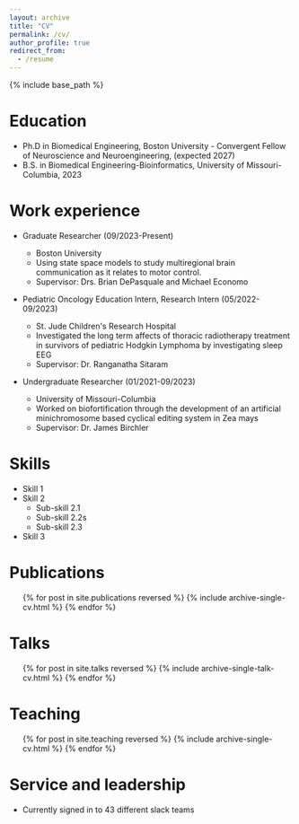 ```yaml
---
layout: archive
title: "CV"
permalink: /cv/
author_profile: true
redirect_from:
  - /resume
---
```


{% include base_path %}

Education
======
* Ph.D in Biomedical Engineering, Boston University - Convergent Fellow of Neuroscience and Neuroengineering, (expected 2027)
* B.S. in Biomedical Engineering-Bioinformatics, University of Missouri-Columbia, 2023

Work experience
======
* Graduate Researcher (09/2023-Present)
  * Boston University
  * Using state space models to study multiregional brain communication as it relates to motor control.
  * Supervisor: Drs. Brian DePasquale and Michael Economo

* Pediatric Oncology Education Intern, Research Intern (05/2022-09/2023)
  * St. Jude Children's Research Hospital
  * Investigated the long term affects of thoracic radiotherapy treatment in survivors of pediatric Hodgkin Lymphoma by investigating sleep EEG
  * Supervisor: Dr. Ranganatha Sitaram

* Undergraduate Researcher (01/2021-09/2023)
  * University of Missouri-Columbia
  * Worked on biofortification through the development of an artificial minichromosome based cyclical editing system in Zea mays
  * Supervisor: Dr. James Birchler
  
Skills
======
* Skill 1
* Skill 2
  * Sub-skill 2.1
  * Sub-skill 2.2s
  * Sub-skill 2.3
* Skill 3

Publications
======
  <ul>{% for post in site.publications reversed %}
    {% include archive-single-cv.html %}
  {% endfor %}</ul>
  
Talks
======
  <ul>{% for post in site.talks reversed %}
    {% include archive-single-talk-cv.html  %}
  {% endfor %}</ul>
  
Teaching
======
  <ul>{% for post in site.teaching reversed %}
    {% include archive-single-cv.html %}
  {% endfor %}</ul>
  
Service and leadership
======
* Currently signed in to 43 different slack teams
